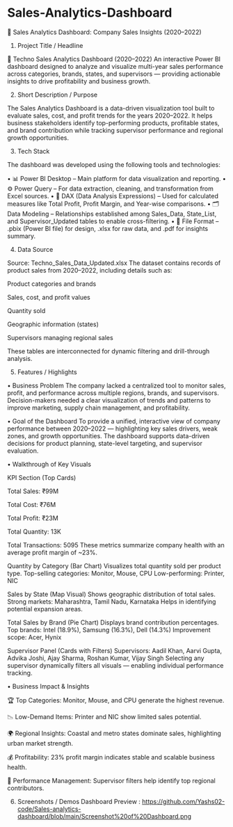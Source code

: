 # Sales-Analytics-Dashboard

🧾 Sales Analytics Dashboard: Company Sales Insights (2020–2022)
1. Project Title / Headline

💼 Techno Sales Analytics Dashboard (2020–2022)
An interactive Power BI dashboard designed to analyze and visualize multi-year sales performance across categories, brands, states, and supervisors — providing actionable insights to drive profitability and business growth.

2. Short Description / Purpose

The Sales Analytics Dashboard is a data-driven visualization tool built to evaluate sales, cost, and profit trends for the years 2020–2022.
It helps business stakeholders identify top-performing products, profitable states, and brand contribution while tracking supervisor performance and regional growth opportunities.

3. Tech Stack

The dashboard was developed using the following tools and technologies:

• 📊 Power BI Desktop – Main platform for data visualization and reporting.
• ⚙️ Power Query – For data extraction, cleaning, and transformation from Excel sources.
• 🧮 DAX (Data Analysis Expressions) – Used for calculated measures like Total Profit, Profit Margin, and Year-wise comparisons.
• 🗂️ Data Modeling – Relationships established among Sales_Data, State_List, and Supervisor_Updated tables to enable cross-filtering.
• 📁 File Format – .pbix (Power BI file) for design, .xlsx for raw data, and .pdf for insights summary.

4. Data Source

Source: Techno_Sales_Data_Updated.xlsx
The dataset contains records of product sales from 2020–2022, including details such as:

Product categories and brands

Sales, cost, and profit values

Quantity sold

Geographic information (states)

Supervisors managing regional sales

These tables are interconnected for dynamic filtering and drill-through analysis.

5. Features / Highlights

• Business Problem
The company lacked a centralized tool to monitor sales, profit, and performance across multiple regions, brands, and supervisors.
Decision-makers needed a clear visualization of trends and patterns to improve marketing, supply chain management, and profitability.

• Goal of the Dashboard
To provide a unified, interactive view of company performance between 2020–2022 — highlighting key sales drivers, weak zones, and growth opportunities.
The dashboard supports data-driven decisions for product planning, state-level targeting, and supervisor evaluation.

• Walkthrough of Key Visuals

KPI Section (Top Cards)

Total Sales: ₹99M

Total Cost: ₹76M

Total Profit: ₹23M

Total Quantity: 13K

Total Transactions: 5095
These metrics summarize company health with an average profit margin of ~23%.

Quantity by Category (Bar Chart)
Visualizes total quantity sold per product type.
Top-selling categories: Monitor, Mouse, CPU
Low-performing: Printer, NIC

Sales by State (Map Visual)
Shows geographic distribution of total sales.
Strong markets: Maharashtra, Tamil Nadu, Karnataka
Helps in identifying potential expansion areas.

Total Sales by Brand (Pie Chart)
Displays brand contribution percentages.
Top brands: Intel (18.9%), Samsung (16.3%), Dell (14.3%)
Improvement scope: Acer, Hynix

Supervisor Panel (Cards with Filters)
Supervisors: Aadil Khan, Aarvi Gupta, Advika Joshi, Ajay Sharma, Roshan Kumar, Vijay Singh
Selecting any supervisor dynamically filters all visuals — enabling individual performance tracking.

• Business Impact & Insights

🏆 Top Categories: Monitor, Mouse, and CPU generate the highest revenue.

📉 Low-Demand Items: Printer and NIC show limited sales potential.

🌍 Regional Insights: Coastal and metro states dominate sales, highlighting urban market strength.

💰 Profitability: 23% profit margin indicates stable and scalable business health.

👥 Performance Management: Supervisor filters help identify top regional contributors.

6. Screenshots / Demos
Dashboard Preview : 
https://github.com/Yashs02-code/Sales-analytics-dashboard/blob/main/Screenshot%20of%20Dashboard.png
